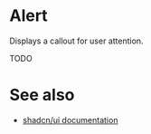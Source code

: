 # Alert

Displays a callout for user attention.

TODO

# See also

-   [shadcn/ui documentation](https://ui.shadcn.com/docs/components/alert)
